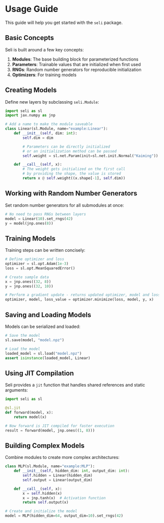# Usage Guide

This guide will help you get started with the `seli` package.

## Basic Concepts

Seli is built around a few key concepts:

1. **Modules**: The base building block for parameterized functions
2. **Parameters**: Trainable values that are initialized when first used
3. **RNGs**: Random number generators for reproducible initialization
4. **Optimizers**: For training models

## Creating Models

Define new layers by subclassing `seli.Module`:

```python
import seli as sl
import jax.numpy as jnp

# Add a name to make the module saveable
class Linear(sl.Module, name="example:Linear"):
    def __init__(self, dim: int):
        self.dim = dim

        # Parameters can be directly initialized
        # or an initialization method can be passed
        self.weight = sl.net.Param(init=sl.net.init.Normal("Kaiming"))

    def __call__(self, x):
        # The weight gets initialized on the first call
        # by providing the shape, the value is stored
        return x @ self.weight((x.shape[-1], self.dim))
```

## Working with Random Number Generators

Set random number generators for all submodules at once:

```python
# No need to pass RNGs between layers
model = Linear(10).set_rngs(42)
y = model(jnp.ones(8))
```

## Training Models

Training steps can be written concisely:

```python
# Define optimizer and loss
optimizer = sl.opt.Adam(1e-3)
loss = sl.opt.MeanSquaredError()

# Create sample data
x = jnp.ones((32, 8))
y = jnp.ones((32, 10))

# Perform a gradient update - returns updated optimizer, model and loss value
optimizer, model, loss_value = optimizer.minimize(loss, model, y, x)
```

## Saving and Loading Models

Models can be serialized and loaded:

```python
# Save the model
sl.save(model, "model.npz")

# Load the model
loaded_model = sl.load("model.npz")
assert isinstance(loaded_model, Linear)
```

## Using JIT Compilation

Seli provides a `jit` function that handles shared references and static arguments:

```python
import seli as sl

@sl.jit
def forward(model, x):
    return model(x)

# Now forward is JIT compiled for faster execution
result = forward(model, jnp.ones((1, 8)))
```

## Building Complex Models

Combine modules to create more complex architectures:

```python
class MLP(sl.Module, name="example:MLP"):
    def __init__(self, hidden_dim: int, output_dim: int):
        self.hidden = Linear(hidden_dim)
        self.output = Linear(output_dim)

    def __call__(self, x):
        x = self.hidden(x)
        x = jnp.tanh(x)  # Activation function
        return self.output(x)

# Create and initialize the model
model = MLP(hidden_dim=64, output_dim=10).set_rngs(42)
```
